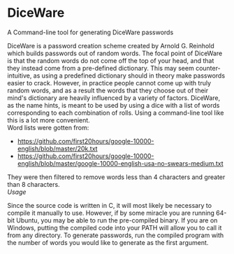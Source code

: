 # DiceWare
A Command-line tool for generating DiceWare passwords
  
DiceWare is a password creation scheme created by Arnold G. Reinhold which builds passwords out of random words. The focal
point of DiceWare is that the random words do not come off the top of your head, and that they instead come from a pre-defined dictionary. This may seem counter-intuitive, as using a predefined dictionary should in theory make passwords easier to crack. However, in practice people cannot come up with truly random words, and as a result the words that they choose out of their mind's dictionary are heavily influenced by a variety of factors. DiceWare, as the name hints, is meant to be used by using a dice with a list of words corresponding to each combination of rolls. Using a command-line tool like this is a lot more convenient.  
Word lists were gotten from:
 - https://github.com/first20hours/google-10000-english/blob/master/20k.txt
 - https://github.com/first20hours/google-10000-english/blob/master/google-10000-english-usa-no-swears-medium.txt  
 
They were then filtered to remove words less than 4 characters and greater than 8 characters.  
*Usage*  

Since the source code is written in C, it will most likely be necessary to compile it manually to use. However, if by some miracle you are running 64-bit Ubuntu, you may be able to run the pre-compiled binary.
If you are on Windows, putting the compiled code into your PATH will allow you to call it from any directory.
To generate passwords, run the compiled program with the number of words you would like to generate as the first argument.
